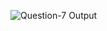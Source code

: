 
![Question-7 Output](https://user-images.githubusercontent.com/57895309/158009914-9e4055ae-bc3a-47a4-bcb0-1de1e5256a6b.png)
